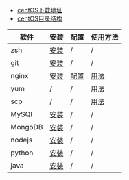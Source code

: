
* [centOS下载地址](http://vault.centos.org/)
* [centOS目录结构](dir.md)

|软件|安装|配置|使用方法|
|----|----|----|------|
| zsh |[安装](./install/zsh.md)| / | / |
| git |[安装](./install/git.md)| / | / |
| nginx |[安装](./nginx/install.md)| [配置](./nginx/config.md) | [用法](./nginx) |
| yum | / | / | [用法](./yum) |
| scp | / | / | [用法](./scp) |
| MySQl |[安装](./install/MySQl.md)| / | / |
| MongoDB |[安装](./install/MongoDB.md)| / | / |
| nodejs |[安装](./install/nodejs.md)| / | / |
| python |[安装](./install/python.md)| / | / |
| java |[安装](./install/java.md)| / | / |
